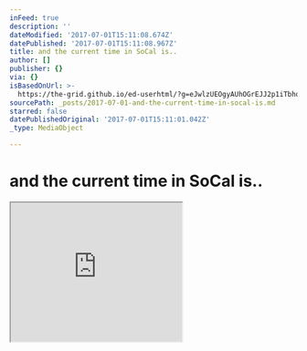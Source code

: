 ```yaml
---
inFeed: true
description: ''
dateModified: '2017-07-01T15:11:08.674Z'
datePublished: '2017-07-01T15:11:08.967Z'
title: and the current time in SoCal is..
author: []
publisher: {}
via: {}
isBasedOnUrl: >-
  https://the-grid.github.io/ed-userhtml/?g=eJwlzUEOgyAUhOGrEJJ2p1iTbhqxcdNV79AgToFUsIGnJJ6-pC7_xTfTuXdUHixFLbkl-qabEDnneoejDTFp6zCuwdQBJPS86E-V3WRA1SGrrb3PKphVGUiEMzmPfQmQg0d0Wp3ax3NJryEYzEicFUxW8kvTnDizcMZSqWvD2X9uXOKEKHnpBOULSX0njqv-B14nPOU
sourcePath: _posts/2017-07-01-and-the-current-time-in-socal-is.md
starred: false
datePublishedOriginal: '2017-07-01T15:11:01.042Z'
_type: MediaObject

---
```

# and the current time in SoCal is..

<iframe src="https://the-grid.github.io/ed-userhtml/?g=eJwlzUEOgyAUhOGrEJJ2p1iTbhqxcdNV79AgToFUsIGnJJ6-pC7_xTfTuXdUHixFLbkl-qabEDnneoejDTFp6zCuwdQBJPS86E-V3WRA1SGrrb3PKphVGUiEMzmPfQmQg0d0Wp3ax3NJryEYzEicFUxW8kvTnDizcMZSqWvD2X9uXOKEKHnpBOULSX0njqv-B14nPOU" height="244" style=""></iframe>